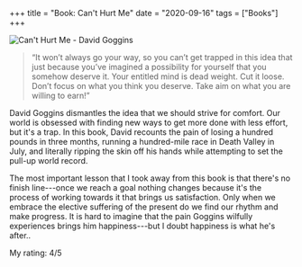 +++
title = "Book: Can't Hurt Me"
date = "2020-09-16"
tags = ["Books"]
+++

![Can't Hurt Me - David Goggins](https://images-na.ssl-images-amazon.com/images/I/8103-4x5J7L.jpg)

> “It won’t always go your way, so you can’t get trapped in this idea that just because you’ve imagined a possibility for yourself that you somehow deserve it. Your entitled mind is dead weight. Cut it loose. Don’t focus on what you think you deserve. Take aim on what you are willing to earn!” 

<!--more-->

David Goggins dismantles the idea that we should strive for comfort. Our world is obsessed with finding new ways to get more done with less effort, but it's a trap. In this book, David recounts the pain of losing a hundred pounds in three months, running a hundred-mile race in Death Valley in July, and literally ripping the skin off his hands while attempting to set the pull-up world record.


The most important lesson that I took away from this book is that there's no finish line---once we reach a goal nothing changes because it's the process of working towards it that brings us satisfaction. Only when we embrace the elective suffering of the present do we find our rhythm and make progress. It is hard to imagine that the pain Goggins wilfully experiences brings him happiness---but I doubt happiness is what he's after..

My rating: 4/5
